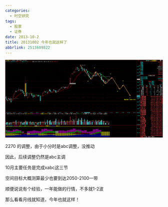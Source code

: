 ```yaml
---
categories:
  - 时空研究
tags:
  - 股票
  - 证券
date: 2013-10-2
title: 20131002 今年也就这样了
abbrlink: 2513609822
---
```

![20131002-0](/images/20131002-0.gif)

2270 的调整，由于小分时是abc调整，没推动

因此，后续调整仍然是abc主调

10月主要任务是完成xabc这三节

空间目标大概测算最少也要到达2050-2100一带

顺便说说有个经验，一年能做的行情，不多就1-2波

那么看看月线就知道，今年也就这样！
